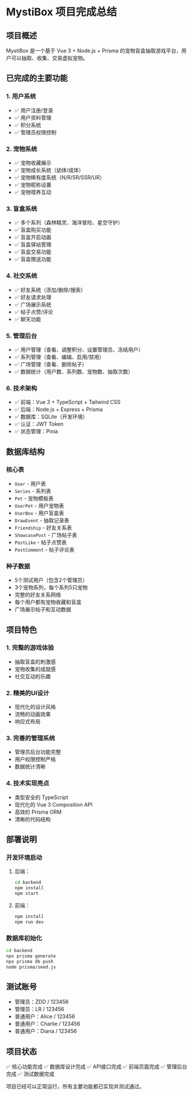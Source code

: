 # MystiBox 项目完成总结

## 项目概述
MystiBox 是一个基于 Vue 3 + Node.js + Prisma 的宠物盲盒抽取游戏平台，用户可以抽取、收集、交易虚拟宠物。

## 已完成的主要功能

### 1. 用户系统
- ✅ 用户注册/登录
- ✅ 用户资料管理
- ✅ 积分系统
- ✅ 管理员权限控制

### 2. 宠物系统
- ✅ 宠物收藏展示
- ✅ 宠物成长系统（幼体/成体）
- ✅ 宠物稀有度系统（N/R/SR/SSR/UR）
- ✅ 宠物昵称设置
- ✅ 宠物喂养互动

### 3. 盲盒系统
- ✅ 多个系列（森林精灵、海洋冒险、星空守护）
- ✅ 盲盒购买功能
- ✅ 盲盒开启动画
- ✅ 盲盒驿站管理
- ✅ 盲盒交易功能
- ✅ 盲盒赠送功能

### 4. 社交系统
- ✅ 好友系统（添加/删除/搜索）
- ✅ 好友请求处理
- ✅ 广场展示系统
- ✅ 帖子点赞/评论
- ✅ 聊天功能

### 5. 管理后台
- ✅ 用户管理（查看、调整积分、设置管理员、冻结用户）
- ✅ 系列管理（查看、编辑、启用/禁用）
- ✅ 广场管理（查看、删除帖子）
- ✅ 数据统计（用户数、系列数、宠物数、抽取次数）

### 6. 技术架构
- ✅ 前端：Vue 3 + TypeScript + Tailwind CSS
- ✅ 后端：Node.js + Express + Prisma
- ✅ 数据库：SQLite（开发环境）
- ✅ 认证：JWT Token
- ✅ 状态管理：Pinia

## 数据库结构

### 核心表
- `User` - 用户表
- `Series` - 系列表
- `Pet` - 宠物模板表
- `UserPet` - 用户宠物表
- `UserBox` - 用户盲盒表
- `DrawEvent` - 抽取记录表
- `Friendship` - 好友关系表
- `ShowcasePost` - 广场帖子表
- `PostLike` - 帖子点赞表
- `PostComment` - 帖子评论表

### 种子数据
- 5个测试用户（包含2个管理员）
- 3个宠物系列，每个系列5只宠物
- 完整的好友关系网络
- 每个用户都有宠物收藏和盲盒
- 广场展示帖子和互动数据

## 项目特色

### 1. 完整的游戏体验
- 抽取盲盒的刺激感
- 宠物收集的成就感
- 社交互动的乐趣

### 2. 精美的UI设计
- 现代化的设计风格
- 流畅的动画效果
- 响应式布局

### 3. 完善的管理系统
- 管理员后台功能完整
- 用户权限控制严格
- 数据统计清晰

### 4. 技术实现亮点
- 类型安全的 TypeScript
- 现代化的 Vue 3 Composition API
- 高效的 Prisma ORM
- 清晰的代码结构

## 部署说明

### 开发环境启动
1. 后端：
   ```bash
   cd backend
   npm install
   npm start
   ```

2. 前端：
   ```bash
   npm install
   npm run dev
   ```

### 数据库初始化
```bash
cd backend
npx prisma generate
npx prisma db push
node prisma/seed.js
```

## 测试账号
- 管理员：ZDD / 123456
- 管理员：LR / 123456  
- 普通用户：Alice / 123456
- 普通用户：Charlie / 123456
- 普通用户：Diana / 123456

## 项目状态
✅ 核心功能完成
✅ 数据库设计完成
✅ API接口完成
✅ 前端页面完成
✅ 管理后台完成
✅ 测试数据完成

项目已经可以正常运行，所有主要功能都已实现并测试通过。
